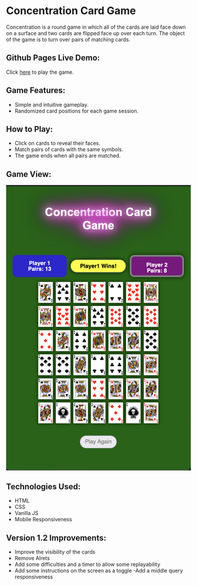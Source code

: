 # Concentration Card Game 

Concentration is a round game in which all of the cards are laid face down on a surface and two cards are flipped face up over each turn. The object of the game is to turn over pairs of matching cards.

## Github Pages Live Demo:

Click [here](https://mahshidmn.github.io/project1/) to play the game.

## Game Features:

- Simple and intuitive gameplay.
- Randomized card positions for each game session.

## How to Play:

- Click on cards to reveal their faces.
- Match pairs of cards with the same symbols.
- The game ends when all pairs are matched.


## Game View:

![Concentration Card Game](images/game-scrshot.png)

## Technologies Used:
- HTML
- CSS
- Vanilla JS
- Mobile Responsiveness

## Version 1.2 Improvements:
- Improve the visibility of the cards
- Remove Alrets
- Add some difficulties and a timer to allow some replayability
- Add some instructions on the screen as a toggle
-Add a middle query responsiveness